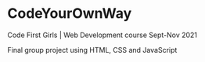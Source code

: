 # CodeYourOwnWay
Code First Girls | Web Development course Sept-Nov 2021

Final group project using HTML, CSS and JavaScript
